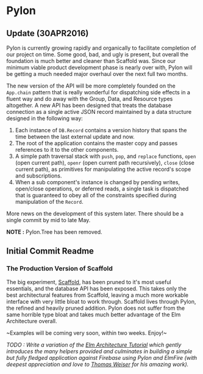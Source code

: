 # Pylon

## Update (30APR2016)

Pylon is currently growing rapidly and organically to facilitate completion of our project on time.
Some good, bad, and ugly is present, but overall the foundation is much better and cleaner than
Scaffold was. Since our minimum viable product development phase is nearly over with, Pylon will
be getting a much needed major overhaul over the next full two months.

The new version of the API will be more completely founded on the `App.chain` pattern that is really
wonderful for dispatching side effects in a fluent way and do away with the Group, Data, and
Resource types altogether. A new API has been designed that treats the database connection as a
single active JSON record maintained by a data structure designed in the following way:

1. Each instance of `DB.Record` contains a version history that spans the time between the last
external update and now.
2. The root of the application contains the master copy and passes references to it to the other
components.
3. A simple path traversal stack with `push`, `pop`, and `replace` functions, `open` (open current
path), `openr` (open current path recursively), `close` (close current path), as primitives for
manipulating the active record's scope and subscriptions.
4. When a sub component's instance is changed by pending writes, open/close operations, or deferred
reads, a single task is dispatched that is guaranteed to obey all of the constraints specified during
manipulation of the `Record`.

More news on the development of this system later. There should be a single commit by mid to late May.

**NOTE :** Pylon.Tree has been removed. 

## Initial Commit Readme

### The Production Version of Scaffold

The big experiment, [Scaffold](https://github.com/williamwhitacre/scaffold), has been pruned to it's
most useful essentials, and the database API has been exposed. This takes only the best
architectural features from Scaffold, leaving a much more workable interface with very little bloat
to work through. Scaffold lives through Pylon, the refined and heavily pruned addition. Pylon does
not suffer from the same horrible type bloat and takes much better advantage of the Elm Architecture
overall.

~Examples will be coming very soon, within two weeks. Enjoy!~

_TODO : Write a variation of the
[Elm Architecture Tutorial](https://github.com/evancz/elm-architecture-tutorial) which gently
introduces the many helpers provided and culminates in building a simple but fully fledged
application against Firebase using Pylon and ElmFire (with deepest appreciation and love to
[Thomas Weiser](https://github.com/ThomasWeiser) for his amazing work)._
